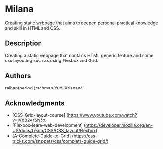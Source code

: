 # Milana

Creating static webpage that aims to deepen personal practical knowledge and skill in HTML and CSS.

## Description

Creating a static webpage that contains HTML generic feature and some css layouting such as using Flexbox and Grid.

## Authors

raihan(period.)rachman
Yudi Krisnandi

## Acknowledgments

* [CSS-Grid-layout-course] (https://www.youtube.com/watch?v=jV8B24rSN5o)
* [Flexbox-learn-web-development] (https://developer.mozilla.org/en-US/docs/Learn/CSS/CSS_layout/Flexbox)
* [A-Complete-Guide-to-Grid] (https://css-tricks.com/snippets/css/complete-guide-grid/)
